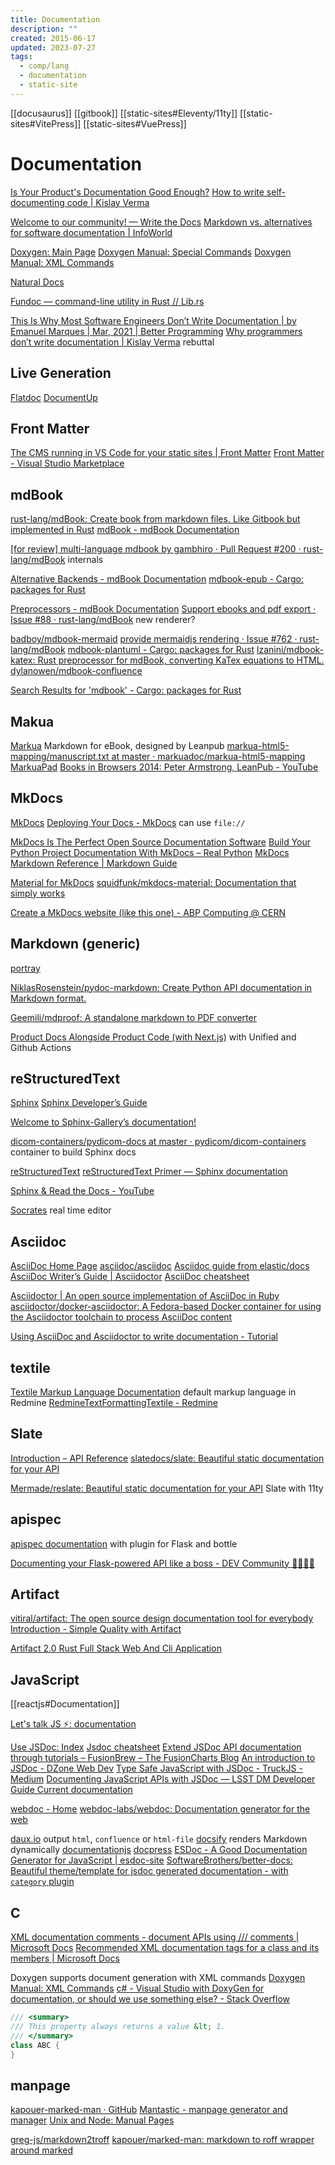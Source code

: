 ```yaml
---
title: Documentation
description: ""
created: 2015-06-17
updated: 2023-07-27
tags:
  - comp/lang
  - documentation
  - static-site
---
```


[[docusaurus]]
[[gitbook]]
[[static-sites#Eleventy/11ty]]
[[static-sites#VitePress]]
[[static-sites#VuePress]]

# Documentation

[Is Your Product's Documentation Good Enough?](http://www.sitepoint.com/products-documentation-good-enough/)
[How to write self-documenting code | Kislay Verma](https://kislayverma.com/programming/how-to-write-self-documenting-code/)

[Welcome to our community! — Write the Docs](http://www.writethedocs.org/)
[Markdown vs. alternatives for software documentation | InfoWorld](https://www.infoworld.com/article/3336202/application-development/markdown-vs-alternatives-for-software-documentation.html)

[Doxygen: Main Page](https://www.doxygen.nl/index.html)
[Doxygen Manual: Special Commands](https://www.doxygen.nl/manual/commands.html)
[Doxygen Manual: XML Commands](https://www.doxygen.nl/manual/xmlcmds.html)

[Natural Docs](http://www.naturaldocs.org/)

[Fundoc — command-line utility in Rust // Lib.rs](https://lib.rs/crates/fundoc)

[This Is Why Most Software Engineers Don’t Write Documentation | by Emanuel Marques | Mar, 2021 | Better Programming](https://betterprogramming.pub/this-is-why-most-software-engineers-dont-write-documentation-670ceecb6a21)
[Why programmers don’t write documentation | Kislay Verma](https://kislayverma.com/programming/why-programmers-dont-write-documentation/) rebuttal

## Live Generation

[Flatdoc](http://ricostacruz.com/flatdoc/)
[DocumentUp](http://documentup.com/jeromegn/documentup)

## Front Matter

[The CMS running in VS Code for your static sites | Front Matter](https://frontmatter.codes/)
[Front Matter - Visual Studio Marketplace](https://marketplace.visualstudio.com/items?itemName=eliostruyf.vscode-front-matter)

## mdBook

[rust-lang/mdBook: Create book from markdown files. Like Gitbook but implemented in Rust](https://github.com/rust-lang/mdbook)
[mdBook - mdBook Documentation](https://rust-lang.github.io/mdBook/)

[[for review] multi-language mdbook by gambhiro · Pull Request #200 · rust-lang/mdBook](https://github.com/rust-lang/mdBook/pull/200) internals

[Alternative Backends - mdBook Documentation](https://rust-lang.github.io/mdBook/for_developers/backends.html)
[mdbook-epub - Cargo: packages for Rust](https://crates.io/crates/mdbook-epub)

[Preprocessors - mdBook Documentation](https://rust-lang.github.io/mdBook/for_developers/preprocessors.html)
[Support ebooks and pdf export · Issue #88 · rust-lang/mdBook](https://github.com/rust-lang/mdBook/issues/88) new renderer?

[badboy/mdbook-mermaid](https://github.com/badboy/mdbook-mermaid)
[provide mermaidjs rendering · Issue #762 · rust-lang/mdBook](https://github.com/rust-lang/mdBook/issues/762)
[mdbook-plantuml - Cargo: packages for Rust](https://crates.io/crates/mdbook-plantuml)
[lzanini/mdbook-katex: Rust preprocessor for mdBook, converting KaTex equations to HTML.](https://github.com/lzanini/mdbook-katex)
[dylanowen/mdbook-confluence](https://github.com/dylanowen/mdbook-confluence)

[Search Results for 'mdbook' - Cargo: packages for Rust](https://crates.io/search?q=mdbook)

## Makua

[Markua](http://markua.com/) Markdown for eBook, designed by Leanpub
[markua-html5-mapping/manuscript.txt at master · markuadoc/markua-html5-mapping](https://github.com/markuadoc/markua-html5-mapping/blob/master/manuscript/manuscript.txt)
[MarkuaPad](http://markuapad.com/)
[Books in Browsers 2014: Peter Armstrong, LeanPub - YouTube](https://www.youtube.com/watch?v=VOCYL-FNbr0)

## MkDocs

[MkDocs](https://www.mkdocs.org/)
[Deploying Your Docs - MkDocs](https://www.mkdocs.org/user-guide/deploying-your-docs/) can use `file://`

[MkDocs Is The Perfect Open Source Documentation Software](https://fosspost.org/reviews/programs/mkdocs-perfect-open-source-documentation-software)
[Build Your Python Project Documentation With MkDocs – Real Python](https://realpython.com/python-project-documentation-with-mkdocs/)
[MkDocs Markdown Reference | Markdown Guide](https://www.markdownguide.org/tools/mkdocs/)

[Material for MkDocs](https://squidfunk.github.io/mkdocs-material/)
[squidfunk/mkdocs-material: Documentation that simply works](https://github.com/squidfunk/mkdocs-material)

[Create a MkDocs website (like this one) - ABP Computing @ CERN](https://abpcomputing.web.cern.ch/guides/mkdocs_site/)

## Markdown (generic)

[portray](https://timothycrosley.github.io/portray/)

[NiklasRosenstein/pydoc-markdown: Create Python API documentation in Markdown format.](https://github.com/NiklasRosenstein/pydoc-markdown)

[Geemili/mdproof: A standalone markdown to PDF converter](https://github.com/Geemili/mdproof)

[Product Docs Alongside Product Code (with Next.js)](https://opstrace.com/blog/product-documentation-with-nextjs) with Unified and Github Actions

## reStructuredText

[Sphinx](http://www.sphinx-doc.org/en/stable/)
[Sphinx Developer’s Guide](http://www.sphinx-doc.org/en/stable/devguide.html)

[Welcome to Sphinx-Gallery’s documentation!](https://sphinx-gallery.github.io/index.html)

[dicom-containers/pydicom-docs at master · pydicom/dicom-containers](https://github.com/pydicom/dicom-containers/tree/master/pydicom-docs) container to build Sphinx docs

[reStructuredText](http://docutils.sourceforge.net/rst.html)
[reStructuredText Primer — Sphinx documentation](http://www.sphinx-doc.org/en/stable/rest.html)

[Sphinx & Read the Docs - YouTube](https://www.youtube.com/watch?v=oJsUvBQyHBs)

[Socrates](http://socrates.io/) real time editor

## Asciidoc

[AsciiDoc Home Page](http://www.methods.co.nz/asciidoc/) [asciidoc/asciidoc](https://github.com/asciidoc/asciidoc)
[Asciidoc guide from elastic/docs](https://github.com/elastic/docs#asciidoc-guide)
[AsciiDoc Writer’s Guide | Asciidoctor](http://asciidoctor.org/docs/asciidoc-writers-guide/)
[AsciiDoc cheatsheet](https://powerman.name/doc/asciidoc)

[Asciidoctor | An open source implementation of AsciiDoc in Ruby](http://asciidoctor.org/)
[asciidoctor/docker-asciidoctor: A Fedora-based Docker container for using the Asciidoctor toolchain to process AsciiDoc content](https://github.com/asciidoctor/docker-asciidoctor)

[Using AsciiDoc and Asciidoctor to write documentation - Tutorial](http://www.vogella.com/tutorials/AsciiDoc/article.html)

## textile

[Textile Markup Language Documentation](https://textile-lang.com/)
default markup language in Redmine
[RedmineTextFormattingTextile - Redmine](https://www.redmine.org/projects/redmine/wiki/RedmineTextFormattingTextile)

## Slate

[Introduction – API Reference](https://slatedocs.github.io/slate/#introduction)
[slatedocs/slate: Beautiful static documentation for your API](https://github.com/slatedocs/slate)

[Mermade/reslate: Beautiful static documentation for your API](https://github.com/Mermade/reslate) Slate with 11ty

## apispec

[apispec documentation](http://apispec.readthedocs.io/en/latest/) with plugin for Flask and bottle

[Documenting your Flask-powered API like a boss - DEV Community 👩‍💻👨‍💻](https://dev.to/djiit/documenting-your-flask-powered-api-like-a-boss-9eo)

## Artifact

[vitiral/artifact: The open source design documentation tool for everybody](https://github.com/vitiral/artifact)
[Introduction - Simple Quality with Artifact](https://vitiral.github.io/artifact/docs/index.html)

[Artifact 2.0 Rust Full Stack Web And Cli Application](https://vitiral.github.io/2018/07/16/artifact-2.0-rust-full-stack-web-and-cli-application.html)

## JavaScript

[[reactjs#Documentation]]

[Let's talk JS ⚡: documentation](https://areknawo.com/lets-talk-js-documentation/amp/)

[Use JSDoc: Index](https://jsdoc.app/)
[Jsdoc cheatsheet](https://devhints.io/jsdoc)
[Extend JSDoc API documentation through tutorials – FusionBrew – The FusionCharts Blog](http://blog.fusioncharts.com/2014/06/extend-jsdoc-api-documentation-through-tutorials/)
[An introduction to JSDoc - DZone Web Dev](https://dzone.com/articles/introduction-jsdoc)
[Type Safe JavaScript with JSDoc - TruckJS - Medium](https://medium.com/@trukrs/type-safe-javascript-with-jsdoc-7a2a63209b76)
[Documenting JavaScript APIs with JSDoc — LSST DM Developer Guide Current documentation](https://developer.lsst.io/javascript/jsdoc.html)

[webdoc - Home](https://www.webdoclabs.com/)
[webdoc-labs/webdoc: Documentation generator for the web](https://github.com/webdoc-labs/webdoc)

[daux.io](http://daux.io/) output `html`, `confluence` or `html-file`
[docsify](https://docsify.js.org/#/) renders Markdown dynamically
[documentationjs](http://documentation.js.org/)
[docpress](https://docpress.github.io/index.html)
[ESDoc - A Good Documentation Generator for JavaScript | esdoc-site](https://esdoc.org/)
[SoftwareBrothers/better-docs: Beautiful theme/template for jsdoc generated documentation - with `category` plugin](https://github.com/SoftwareBrothers/better-docs)

## C

[XML documentation comments - document APIs using /// comments | Microsoft Docs](https://docs.microsoft.com/en-us/dotnet/csharp/language-reference/xmldoc/)
[Recommended XML documentation tags for a class and its members | Microsoft Docs](https://docs.microsoft.com/en-us/dotnet/csharp/language-reference/xmldoc/recommended-tags)

Doxygen supports document generation with XML commands
[Doxygen Manual: XML Commands](https://www.doxygen.nl/manual/xmlcmds.html)
[c# - Visual Studio with DoxyGen for documentation, or should we use something else? - Stack Overflow](https://stackoverflow.com/questions/2028264/visual-studio-with-doxygen-for-documentation-or-should-we-use-something-else)

```csharp
/// <summary>
/// This property always returns a value &lt; 1.
/// </summary>
class ABC {
}
```

## manpage

[kapouer-marked-man · GitHub](https://github.com/kapouer/marked-man)
[Mantastic - manpage generator and manager](http://mantastic.herokuapp.com/)
[Unix and Node: Manual Pages](http://dailyjs.com/2012/02/16/unix-node-community/)

[greg-js/markdown2troff](https://github.com/greg-js/markdown2troff)
[kapouer/marked-man: markdown to roff wrapper around marked](https://github.com/kapouer/marked-man)
